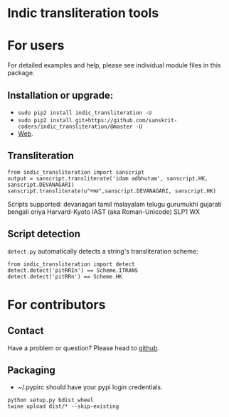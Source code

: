 Indic transliteration tools
=======================
# For users
For detailed examples and help, please see individual module files in this package.

## Installation or upgrade:
* `sudo pip2 install indic_transliteration -U`
* `sudo pip2 install git+https://github.com/sanskrit-coders/indic_transliteration/@master -U`
* [Web](https://pypi.python.org/pypi/indic-transliteration).

## Transliteration
```
from indic_transliteration import sanscript
output = sanscript.transliterate('idam adbhutam', sanscript.HK, sanscript.DEVANAGARI)
sanscript.transliterate(u"गच्छ",sanscript.DEVANAGARI, sanscript.HK)
```

Scripts supported: devanagari tamil malayalam telugu gurumukhi gujarati bengali oriya  Harvard-Kyoto IAST (aka Roman-Unicode) SLP1 WX

## Script detection
`detect.py` automatically detects a string's transliteration scheme:
```
from indic_transliteration import detect
detect.detect('pitRRIn') == Scheme.ITRANS
detect.detect('pitRRn') == Scheme.HK
```

# For contributors
## Contact
Have a problem or question? Please head to [github](https://github.com/sanskrit-coders/indic_transliteration).

## Packaging
* ~/.pypirc should have your pypi login credentials.
```
python setup.py bdist_wheel
twine upload dist/* --skip-existing
```